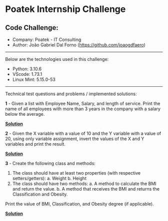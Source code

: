 # Poatek Internship Challenge
## Code Challenge:
- Company: Poatek - IT Consulting
- Author: João Gabriel Dal Forno (https://github.com/joaogdfaero)

---

Below are the technologies used in this challenge:

* Python: 3.10.6
* VScode: 1.73.1
* Linux Mint: 5.15.0-53

---

Technical test questions and problems / implemented solutions:

**1** - Given a list with Employee Name, Salary, and length of service. Print the name of all employees with more than 3 years in the company with a salary below the average.


[**Solution**](https://github.com/joaogdfaero/poatek_internship_challenge/blob/main/question1.py)


**2** - Given the X variable with a value of 10 and the Y variable with a value of 20, using only variable assignment, invert the values of the X and Y variables and print the result.

[**Solution**](https://github.com/joaogdfaero/poatek_internship_challenge/blob/main/question2.py)

**3** - Create the following class and methods:
1. The class should have at least two properties (with respective setters/getters):
a. Weight
b. Height
2. The class should have two methods:
a. A method to calculate the BMI and return the value.
b. A method that receives the BMI and returns the Classification and Obesity.

Print the value of BMI, Classification, and Obesity degree (if applicable).

[**Solution**]()
